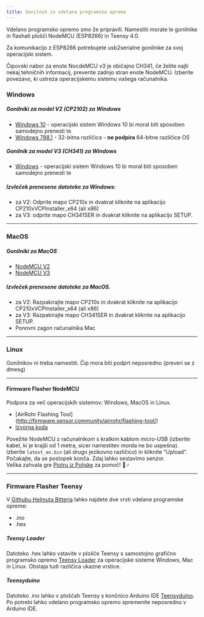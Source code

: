 ```yaml
---
title: Gonilnik in vdelana programska oprema
---
```


Vdelano programsko opremo smo že pripravili. Namestiti morate le gonilnike in flashati plošči NodeMCU (ESP8266) in Teensy 4.0.

Za komunikacijo z ESP8266 potrebujete usb2serialne gonilnike za svoj operacijski sistem.

Čipovski nabor za enote NocdeMCU v3 je običajno CH341, če želite najti nekaj tehničnih informacij, preverite zadnjo stran enote NodeMCU. Izberite povezavo, ki ustreza operacijskemu sistemu vašega računalnika.

### Windows

##### Gonilniki za model V2 (CP2102) za Windows
* [Windows 10](https://www.silabs.com/documents/public/software/CP210x_Universal_Windows_Driver.zip) - operacijski sistem Windows 10 bi moral biti sposoben samodejno prenesti te
* [Windows 788.1](https://www.silabs.com/documents/public/software/CP210x_Windows_Drivers.zip) - 32-bitna različica - **ne podpira** 64-bitne različice OS

##### Gonilnik za model V3 (CH341) za Windows
* [Windows](http://www.wch.cn/downloads/file/5.html) - operacijski sistem Windows 10 bi moral biti sposoben samodejno prenesti te

##### Izvleček prenesene datoteke za Windows:
* za V2: Odprite mapo CP210x in dvakrat kliknite na aplikacijo CP210xVCPInstaller_x64 (ali x86)
* za V3: odprite mapo CH341SER in dvakrat kliknite na aplikacijo SETUP.

---

### MacOS

##### Gonilniki za MacOS
* [NodeMCU V2](https://www.silabs.com/documents/public/software/Mac_OSX_VCP_Driver.zip)
* [NodeMCU V3](http://www.wch.cn/downloads/file/178.html)

##### Izvleček prenesene datoteke za MacOS.
* za V2: Razpakirajte mapo CP210x in dvakrat kliknite na aplikacijo CP210xVCPInstaller_x64 (ali x86)
* za V3: Razpakirajte mapo CH341SER in dvakrat kliknite na aplikacijo SETUP.
* Ponovni zagon računalnika Mac

---

### Linux
Gonilnikov ni treba namestiti. Čip mora biti podprt neposredno (preveri se z dmesg)

---
#### Firmware Flasher NodeMCU
Podpora za več operacijskih sistemov: Windows, MacOS in Linux.

* [AirRohr Flashing Tool] (http://firmware.sensor.community/airrohr/flashing-tool/)
* [Izvorna koda](https://github.com/opendata-stuttgart/airrohr-firmware-flasher/)

Povežite NodeMCU z računalnikom s kratkim kablom micro-USB (izberite kabel, ki je krajši od 1 metra, sicer namestitev morda ne bo uspešna). Izberite `latest_en.bin` (ali drugo jezikovno različico) in kliknite "Upload".
Počakajte, da se postopek konča. Zdaj lahko sestavimo senzor.
<br>
Velika zahvala gre [Piotru iz Poljske](https://dropbox.inf.re) za pomoč! 🙋♂️

---
### Firmware Flasher Teensy
V [Githubu Helmuta Bitterja](https://github.com/hbitter/DNMS/tree/master/Firmware) lahko najdete dve vrsti vdelane programske opreme:
* .ino
* .hex

##### Teensy Loader
Datoteko .hex lahko vstavite v plošče Teensy s samostojno grafično programsko opremo [Teensy Loader](https://www.pjrc.com/teensy/loader.html) za operacijske sisteme Windows, Mac in Linux.
Obstaja tudi različica ukazne vrstice.

##### Teensyduino
Datoteko .ino lahko v ploščah Teensy s končnico Arduino IDE [Teensyduino](https://www.pjrc.com/teensy/teensyduino.html).
Po potrebi lahko vdelano programsko opremo spremenite neposredno v Arduino IDE.

